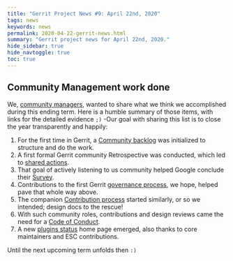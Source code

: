 ```yaml
---
title: "Gerrit Project News #9: April 22nd, 2020"
tags: news
keywords: news
permalink: 2020-04-22-gerrit-news.html
summary: "Gerrit project news for April 22nd, 2020."
hide_sidebar: true
hide_navtoggle: true
toc: true
---
```


## Community Management work done

We, [community managers](https://www.gerritcodereview.com/members.html#community-managers),
wanted to share what we think we accomplished during this ending term. Here is
a humble summary of those items, with links for the detailed evidence `;)` -Our
goal with sharing this list is to close the year transparently and happily:

1. For the first time in Gerrit, a
   [Community backlog](https://bugs.chromium.org/p/gerrit/issues/list?q=component%3ACommunity&sort=priority)
   was initialized to structure and do the work.
1. A first formal Gerrit community Retrospective was conducted, which led to
   [shared actions](https://bugs.chromium.org/p/gerrit/issues/list?q=label%3ARetrospective&sort=priority).
1. That goal of actively listening to us community helped Google conclude their
   [Survey](https://bugs.chromium.org/p/gerrit/issues/list?q=label%3ASurvey&sort=priority).
1. Contributions to the first Gerrit
   [governance process](https://gerrit-review.googlesource.com/Documentation/dev-processes.html#project-governance),
   we hope, helped pave that whole way above.
1. The companion
   [Contribution process](https://gerrit-review.googlesource.com/Documentation/dev-community.html#how-to-contribute)
   started similarly, or so we intended; design docs to the rescue!
1. With such community roles, contributions and design reviews came the need for a
   [Code of Conduct](https://www.gerritcodereview.com/codeofconduct.html).
1. A new
   [plugins status](https://www.gerritcodereview.com/2020-03-31-gerrit-news-feb-mar-2020.html#new-plugins-home-page)
   home page emerged, also thanks to core maintainers and ESC contributions.

Until the next upcoming term unfolds then `:)`
